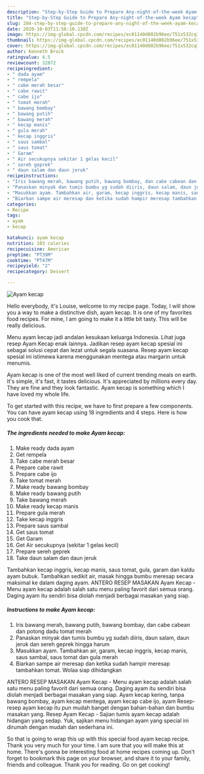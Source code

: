 ```yaml
---
description: "Step-by-Step Guide to Prepare Any-night-of-the-week Ayam kecap"
title: "Step-by-Step Guide to Prepare Any-night-of-the-week Ayam kecap"
slug: 284-step-by-step-guide-to-prepare-any-night-of-the-week-ayam-kecap
date: 2020-10-03T11:56:10.130Z
image: https://img-global.cpcdn.com/recipes/ec01140d802b96ee/751x532cq70/ayam-kecap-foto-resep-utama.jpg
thumbnail: https://img-global.cpcdn.com/recipes/ec01140d802b96ee/751x532cq70/ayam-kecap-foto-resep-utama.jpg
cover: https://img-global.cpcdn.com/recipes/ec01140d802b96ee/751x532cq70/ayam-kecap-foto-resep-utama.jpg
author: Kenneth Brock
ratingvalue: 4.5
reviewcount: 32072
recipeingredient:
- " dada ayam"
- " rempela"
- " cabe merah besar"
- " cabe rawit"
- " cabe ijo"
- " tomat merah"
- " bawang bombay"
- " bawang putih"
- " bawang merah"
- " kecap manis"
- " gula merah"
- " kecap inggris"
- " saus sambal"
- " saus tomat"
- " Garam"
- " Air secukupnya sekitar 1 gelas kecil"
- " sereh geprek"
- " daun salam dan daun jeruk"
recipeinstructions:
- "Iris bawang merah, bawang putih, bawang bombay, dan cabe cabean dan potong dadu tomat merah"
- "Panaskan minyak dan tumis bumbu yg sudah diiris, daun salam, daun jeruk dan sereh geprek hingga harum"
- "Masukkan ayam. Tambahkan air, garam, kecap inggris, kecap manis, saus sambal, saus tomat dan gula merah"
- "Biarkan sampe air meresap dan ketika sudah hampir meresap tambahkan tomat. Wolaa siap dihidangkan"
categories:
- Recipe
tags:
- ayam
- kecap

katakunci: ayam kecap 
nutrition: 103 calories
recipecuisine: American
preptime: "PT39M"
cooktime: "PT47M"
recipeyield: "2"
recipecategory: Dessert

---
```



![Ayam kecap](https://img-global.cpcdn.com/recipes/ec01140d802b96ee/751x532cq70/ayam-kecap-foto-resep-utama.jpg)

Hello everybody, it's Louise, welcome to my recipe page. Today, I will show you a way to make a distinctive dish, ayam kecap. It is one of my favorites food recipes. For mine, I am going to make it a little bit tasty. This will be really delicious.

Menu ayam kecap jadi andalan kesukaan keluarga Indonesia. Lihat juga resep Ayam Kecap enak lainnya. Jadikan resep ayam kecap spesial ini sebagai solusi cepat dan lezat untuk segala suasana. Resep ayam kecap spesial ini istimewa karena menggunakan mentega atau margarin untuk menumis.

Ayam kecap is one of the most well liked of current trending meals on earth. It's simple, it's fast, it tastes delicious. It's appreciated by millions every day. They are fine and they look fantastic. Ayam kecap is something which I have loved my whole life.


To get started with this recipe, we have to first prepare a few components. You can have ayam kecap using 18 ingredients and 4 steps. Here is how you cook that.

<!--inarticleads1-->

##### The ingredients needed to make Ayam kecap:

1. Make ready  dada ayam
1. Get  rempela
1. Take  cabe merah besar
1. Prepare  cabe rawit
1. Prepare  cabe ijo
1. Take  tomat merah
1. Make ready  bawang bombay
1. Make ready  bawang putih
1. Take  bawang merah
1. Make ready  kecap manis
1. Prepare  gula merah
1. Take  kecap inggris
1. Prepare  saus sambal
1. Get  saus tomat
1. Get  Garam
1. Get  Air secukupnya (sekitar 1 gelas kecil)
1. Prepare  sereh geprek
1. Take  daun salam dan daun jeruk


Tambahkan kecap inggris, kecap manis, saus tomat, gula, garam dan kaldu ayam bubuk. Tambahkan sedikit air, masak hingga bumbu meresap secara maksimal ke dalam daging ayam. ANTERO RESEP MASAKAN Ayam Kecap - Menu ayam kecap adalah salah satu menu paling favorit dari semua orang. Daging ayam itu sendiri bisa diolah menjadi berbagai masakan yang siap. 

<!--inarticleads2-->

##### Instructions to make Ayam kecap:

1. Iris bawang merah, bawang putih, bawang bombay, dan cabe cabean dan potong dadu tomat merah
1. Panaskan minyak dan tumis bumbu yg sudah diiris, daun salam, daun jeruk dan sereh geprek hingga harum
1. Masukkan ayam. Tambahkan air, garam, kecap inggris, kecap manis, saus sambal, saus tomat dan gula merah
1. Biarkan sampe air meresap dan ketika sudah hampir meresap tambahkan tomat. Wolaa siap dihidangkan


ANTERO RESEP MASAKAN Ayam Kecap - Menu ayam kecap adalah salah satu menu paling favorit dari semua orang. Daging ayam itu sendiri bisa diolah menjadi berbagai masakan yang siap. Ayam kecap kering, tanpa bawang bombay, ayam kecap mentega, ayam kecap cabe ijo, ayam Resep-resep ayam kecap itu pun mudah banget dengan bahan-bahan dan bumbu masakan yang. Resep Ayam Kecap - Sajian tumis ayam kecap adalah hidangan yang sedap. Yuk, sajikan menu hidangan ayam yang special ini dirumah dengan mudah dan sederhana ini. 

So that is going to wrap this up with this special food ayam kecap recipe. Thank you very much for your time. I am sure that you will make this at home. There's gonna be interesting food at home recipes coming up. Don't forget to bookmark this page on your browser, and share it to your family, friends and colleague. Thank you for reading. Go on get cooking!
